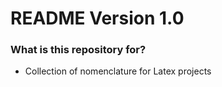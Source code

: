 # README Version 1.0 #

### What is this repository for? ###

* Collection of nomenclature for Latex projects